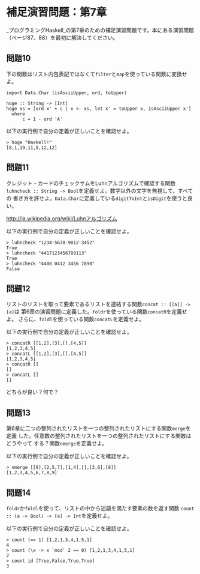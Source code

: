 補足演習問題：第7章
===================

_プログラミングHaskell_の第7章のための補足演習問題です。本にある演習問題
（ページ87、88）を最初に解決してください。

問題10
------

下の関数はリスト内包表記ではなくて`filter`と`map`を使っている関数に変換せよ。

    import Data.Char (isAsciiUpper, ord, toUpper)

    hoge :: String -> [Int]
    hoge xs = [ord x' + c | x <- xs, let x' = toUpper x, isAsciiUpper x']
      where
          c = 1 - ord 'A'

以下の実行例で自分の定義が正しいことを確認せよ。

    > hoge "Haskell!"
    [8,1,19,11,5,12,12]

問題11
------

クレジット・カードのチェックサムをLuhnアルゴリズムで確認する関数
`luhncheck :: String -> Bool`を定義せよ。数字以外の文字を無視して、すべての
書き方を許せよ。`Data.Char`に定義している`digitToInt`と`isDigit`を使うと良い。

http://ja.wikipedia.org/wiki/Luhnアルゴリズム

以下の実行例で自分の定義が正しいことを確認せよ。

    > luhncheck "1234-5678-9012-3452"
    True
    > luhncheck "4417123456789113"
    True
    > luhncheck "4408 0412 3456 7890"
    False

問題12
------

リストのリストを取って要素であるリストを連結する関数`concat :: [[a]] -> [a]`は
第6章の演習問題に定義した。`foldr`を使っている関数`concatR`を定義せよ。
さらに、`foldl`を使っている関数`concatL`を定義せよ。

以下の実行例で自分の定義が正しいことを確認せよ。

    > concatR [[1,2],[3],[],[4,5]]
    [1,2,3,4,5]
    > concatL [[1,2],[3],[],[4,5]]
    [1,2,3,4,5]
    > concatR []
    []
    > concatL []
    []

どちらが良い？何で？

問題13
------

第6章に二つの整列されたリストを一つの整列されたリストにする関数`merge`を定義
した。任意数の整列されたリストを一つの整列されたリストにする関数はどうやって
する？関数`nmerge`を定義せよ。

以下の実行例で自分の定義が正しいことを確認せよ。

    > nmerge [[9],[2,5,7],[1,4],[],[3,6],[8]]
    [1,2,3,4,5,6,7,8,9]

問題14
------

`foldr`か`foldl`を使って、リストの中から述語を満たす要素の数を返す関数
`count :: (a -> Bool) -> [a] -> Int`を定義せよ。

以下の実行例で自分の定義が正しいことを確認せよ。

    > count (== 1) [1,2,1,3,4,1,5,1]
    4
    > count (\x -> x `mod` 2 == 0) [1,2,1,3,4,1,5,1]
    2
    > count id [True,False,True,True]
    3
